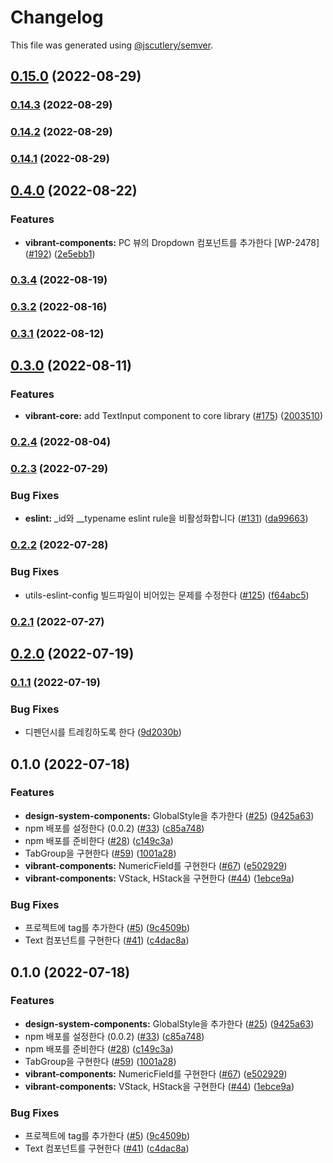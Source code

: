 # Changelog

This file was generated using [@jscutlery/semver](https://github.com/jscutlery/semver).

## [0.15.0](https://github.com/pedaling/opensource/compare/utils-eslint-config-0.14.4...utils-eslint-config-0.15.0) (2022-08-29)

### [0.14.3](https://github.com/pedaling/opensource/compare/utils-eslint-config-0.14.2...utils-eslint-config-0.14.3) (2022-08-29)

### [0.14.2](https://github.com/pedaling/opensource/compare/utils-eslint-config-0.5.1...utils-eslint-config-0.14.2) (2022-08-29)

### [0.14.1](https://github.com/pedaling/opensource/compare/utils-eslint-config-0.5.1...utils-eslint-config-0.14.1) (2022-08-29)

## [0.4.0](https://github.com/pedaling/opensource/compare/utils-eslint-config-0.3.4...utils-eslint-config-0.4.0) (2022-08-22)


### Features

* **vibrant-components:** PC 뷰의 Dropdown 컴포넌트를 추가한다 [WP-2478] ([#192](https://github.com/pedaling/opensource/issues/192)) ([2e5ebb1](https://github.com/pedaling/opensource/commit/2e5ebb197978452aaad774b053b8ad7a77247027))

### [0.3.4](https://github.com/pedaling/opensource/compare/utils-eslint-config-0.3.3...utils-eslint-config-0.3.4) (2022-08-19)

### [0.3.2](https://github.com/pedaling/opensource/compare/utils-eslint-config-0.3.1...utils-eslint-config-0.3.2) (2022-08-16)

### [0.3.1](https://github.com/pedaling/opensource/compare/utils-eslint-config-0.3.0...utils-eslint-config-0.3.1) (2022-08-12)

## [0.3.0](https://github.com/pedaling/opensource/compare/utils-eslint-config-0.2.4...utils-eslint-config-0.3.0) (2022-08-11)


### Features

* **vibrant-core:** add TextInput component to core library ([#175](https://github.com/pedaling/opensource/issues/175)) ([2003510](https://github.com/pedaling/opensource/commit/200351038c607b59ce44974e7cd9951fb469ce70))

### [0.2.4](https://github.com/pedaling/opensource/compare/utils-eslint-config-0.2.3...utils-eslint-config-0.2.4) (2022-08-04)

### [0.2.3](https://github.com/pedaling/opensource/compare/utils-eslint-config-0.2.2...utils-eslint-config-0.2.3) (2022-07-29)

### Bug Fixes

* **eslint:** _id와 __typename eslint rule을 비활성화합니다 ([#131](https://github.com/pedaling/opensource/issues/131)) ([da99663](https://github.com/pedaling/opensource/commit/da9966343cf532526a18375161693642c40fb539))

### [0.2.2](https://github.com/pedaling/opensource/compare/utils-eslint-config-0.2.1...utils-eslint-config-0.2.2) (2022-07-28)


### Bug Fixes

* utils-eslint-config 빌드파일이 비어있는 문제를 수정한다 ([#125](https://github.com/pedaling/opensource/issues/125)) ([f64abc5](https://github.com/pedaling/opensource/commit/f64abc5d2803c9482a9d5eaab1be17a2b09a1760))

### [0.2.1](https://github.com/pedaling/opensource/compare/utils-eslint-config-0.2.0...utils-eslint-config-0.2.1) (2022-07-27)

## [0.2.0](https://github.com/pedaling/opensource/compare/utils-eslint-config-0.1.1...utils-eslint-config-0.2.0) (2022-07-19)

### [0.1.1](https://github.com/pedaling/opensource/compare/utils-eslint-config-0.1.0...utils-eslint-config-0.1.1) (2022-07-19)


### Bug Fixes

* 디펜던시를 트레킹하도록 한다 ([9d2030b](https://github.com/pedaling/opensource/commit/9d2030b8d401c129a2e28d3a4f711b4a64599b2c))

## 0.1.0 (2022-07-18)


### Features

* **design-system-components:** GlobalStyle을 추가한다 ([#25](https://github.com/pedaling/opensource/issues/25)) ([9425a63](https://github.com/pedaling/opensource/commit/9425a638455648e8689740ef296dbcb9fc6b1b03))
* npm 배포를 설정한다 (0.0.2) ([#33](https://github.com/pedaling/opensource/issues/33)) ([c85a748](https://github.com/pedaling/opensource/commit/c85a748b5b4d9883e48120410baaf1f0b49f66f8))
* npm 배포를 준비한다 ([#28](https://github.com/pedaling/opensource/issues/28)) ([c149c3a](https://github.com/pedaling/opensource/commit/c149c3ad71c7cec7003e415a656e98ff3dd70f7c))
* TabGroup을 구현한다 ([#59](https://github.com/pedaling/opensource/issues/59)) ([1001a28](https://github.com/pedaling/opensource/commit/1001a28ac4252ab4e0e0b6c0c1fe4d13ff51a47d))
* **vibrant-components:** NumericField를 구현한다 ([#67](https://github.com/pedaling/opensource/issues/67)) ([e502929](https://github.com/pedaling/opensource/commit/e502929b2658131eecb17c7775ec43c17e6b51a9))
* **vibrant-components:** VStack, HStack을 구현한다 ([#44](https://github.com/pedaling/opensource/issues/44)) ([1ebce9a](https://github.com/pedaling/opensource/commit/1ebce9ad7dfba8755ed61c4f7dc93b4f0bd2eeb3))


### Bug Fixes

* 프로젝트에 tag를 추가한다 ([#5](https://github.com/pedaling/opensource/issues/5)) ([9c4509b](https://github.com/pedaling/opensource/commit/9c4509bfb1fcaee4f61d8b28d30ad08b1a4228f4))
* Text 컴포넌트를 구현한다 ([#41](https://github.com/pedaling/opensource/issues/41)) ([c4dac8a](https://github.com/pedaling/opensource/commit/c4dac8a258c62a95acc725e2f37380a89eec0116))

## 0.1.0 (2022-07-18)


### Features

* **design-system-components:** GlobalStyle을 추가한다 ([#25](https://github.com/pedaling/opensource/issues/25)) ([9425a63](https://github.com/pedaling/opensource/commit/9425a638455648e8689740ef296dbcb9fc6b1b03))
* npm 배포를 설정한다 (0.0.2) ([#33](https://github.com/pedaling/opensource/issues/33)) ([c85a748](https://github.com/pedaling/opensource/commit/c85a748b5b4d9883e48120410baaf1f0b49f66f8))
* npm 배포를 준비한다 ([#28](https://github.com/pedaling/opensource/issues/28)) ([c149c3a](https://github.com/pedaling/opensource/commit/c149c3ad71c7cec7003e415a656e98ff3dd70f7c))
* TabGroup을 구현한다 ([#59](https://github.com/pedaling/opensource/issues/59)) ([1001a28](https://github.com/pedaling/opensource/commit/1001a28ac4252ab4e0e0b6c0c1fe4d13ff51a47d))
* **vibrant-components:** NumericField를 구현한다 ([#67](https://github.com/pedaling/opensource/issues/67)) ([e502929](https://github.com/pedaling/opensource/commit/e502929b2658131eecb17c7775ec43c17e6b51a9))
* **vibrant-components:** VStack, HStack을 구현한다 ([#44](https://github.com/pedaling/opensource/issues/44)) ([1ebce9a](https://github.com/pedaling/opensource/commit/1ebce9ad7dfba8755ed61c4f7dc93b4f0bd2eeb3))


### Bug Fixes

* 프로젝트에 tag를 추가한다 ([#5](https://github.com/pedaling/opensource/issues/5)) ([9c4509b](https://github.com/pedaling/opensource/commit/9c4509bfb1fcaee4f61d8b28d30ad08b1a4228f4))
* Text 컴포넌트를 구현한다 ([#41](https://github.com/pedaling/opensource/issues/41)) ([c4dac8a](https://github.com/pedaling/opensource/commit/c4dac8a258c62a95acc725e2f37380a89eec0116))
